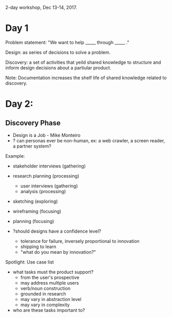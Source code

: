2-day workshop, Dec 13-14, 2017.

# Day 1

Problem statement: "We want to help _____ through _____ ."

Design: as series of decisions to solve a problem.

Discovery: a set of activities that yeild shared knowledge to structure and inform design decisions about a partiular product.

Note: Documentation increases the shelf life of shared knowledge related to discovery.


# Day 2:

## Discovery Phase

- Design is a Job - Mike Monteiro
- ? can personas ever be non-human, ex: a web crawler, a screen reader, a partner system?

Example:
- stakeholder interviews (gathering)
- research planning (processing)
  - user interviews (gathering)
  - analysis (processing)
- sketching (exploring)
- wireframing (focusing)
- planning (focusing)

- ?should designs have a confidence level?
  - tolerance for failure, inversely proportional to innovation
  - shipping to learn
  - "what do you mean by innovation?"


Spotlight: Use case list
- what tasks must the product support?
  - from the user's prospective
  - may address multiple users
  - verb/noun construction
  - grounded in research
  - may vary in abstraction level
  - may vary in complexity
- who are these tasks important to?
